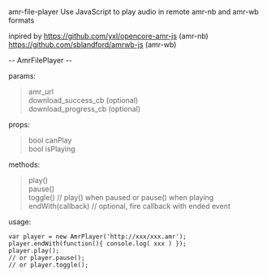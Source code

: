 amr-file-player
Use JavaScript to play audio in remote amr-nb and amr-wb formats 

inpired by 
https://github.com/yxl/opencore-amr-js  (amr-nb)
https://github.com/sblandford/amrwb-js  (amr-wb)

-- AmrFilePlayer --

params:   
  >amr_url   
  >download_success_cb (optional)   
  >download_progress_cb (optional)   
  
props:   
  >bool canPlay   
  >bool isPlaying
  
methods:   
  >play()   
  >pause()   
  >toggle() // play() when paused or pause() when playing   
  >endWith(callback) // optional, fire callback with ended event

usage:
    <script src="xxx/amrnb.js"></script>
    <script src="xxx/amrwb.js"></script>
    <script src="xxx/amrwb-util.js"></script>
    <script src="xxx/amrplayer.js"></script>
	  
	var player = new AmrPlayer('http://xxx/xxx.amr');
	player.endWith(function(){ console.log( xxx ) });
	player.play();
	// or player.pause();
	// or player.toggle();
